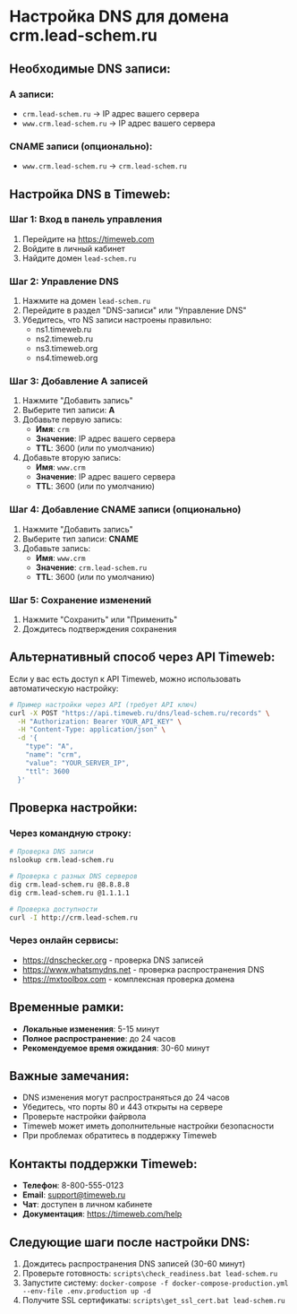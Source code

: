 # Настройка DNS для домена crm.lead-schem.ru

## Необходимые DNS записи:

### A записи:
- `crm.lead-schem.ru` → IP адрес вашего сервера
- `www.crm.lead-schem.ru` → IP адрес вашего сервера

### CNAME записи (опционально):
- `www.crm.lead-schem.ru` → `crm.lead-schem.ru`

## Настройка DNS в Timeweb:

### Шаг 1: Вход в панель управления
1. Перейдите на https://timeweb.com
2. Войдите в личный кабинет
3. Найдите домен `lead-schem.ru`

### Шаг 2: Управление DNS
1. Нажмите на домен `lead-schem.ru`
2. Перейдите в раздел "DNS-записи" или "Управление DNS"
3. Убедитесь, что NS записи настроены правильно:
   - ns1.timeweb.ru
   - ns2.timeweb.ru
   - ns3.timeweb.org
   - ns4.timeweb.org

### Шаг 3: Добавление A записей
1. Нажмите "Добавить запись"
2. Выберите тип записи: **A**
3. Добавьте первую запись:
   - **Имя**: `crm`
   - **Значение**: IP адрес вашего сервера
   - **TTL**: 3600 (или по умолчанию)
4. Добавьте вторую запись:
   - **Имя**: `www.crm`
   - **Значение**: IP адрес вашего сервера
   - **TTL**: 3600 (или по умолчанию)

### Шаг 4: Добавление CNAME записи (опционально)
1. Нажмите "Добавить запись"
2. Выберите тип записи: **CNAME**
3. Добавьте запись:
   - **Имя**: `www.crm`
   - **Значение**: `crm.lead-schem.ru`
   - **TTL**: 3600 (или по умолчанию)

### Шаг 5: Сохранение изменений
1. Нажмите "Сохранить" или "Применить"
2. Дождитесь подтверждения сохранения

## Альтернативный способ через API Timeweb:

Если у вас есть доступ к API Timeweb, можно использовать автоматическую настройку:

```bash
# Пример настройки через API (требует API ключ)
curl -X POST "https://api.timeweb.ru/dns/lead-schem.ru/records" \
  -H "Authorization: Bearer YOUR_API_KEY" \
  -H "Content-Type: application/json" \
  -d '{
    "type": "A",
    "name": "crm",
    "value": "YOUR_SERVER_IP",
    "ttl": 3600
  }'
```

## Проверка настройки:

### Через командную строку:
```bash
# Проверка DNS записи
nslookup crm.lead-schem.ru

# Проверка с разных DNS серверов
dig crm.lead-schem.ru @8.8.8.8
dig crm.lead-schem.ru @1.1.1.1

# Проверка доступности
curl -I http://crm.lead-schem.ru
```

### Через онлайн сервисы:
- https://dnschecker.org - проверка DNS записей
- https://www.whatsmydns.net - проверка распространения DNS
- https://mxtoolbox.com - комплексная проверка домена

## Временные рамки:
- **Локальные изменения**: 5-15 минут
- **Полное распространение**: до 24 часов
- **Рекомендуемое время ожидания**: 30-60 минут

## Важные замечания:
- DNS изменения могут распространяться до 24 часов
- Убедитесь, что порты 80 и 443 открыты на сервере
- Проверьте настройки файрвола
- Timeweb может иметь дополнительные настройки безопасности
- При проблемах обратитесь в поддержку Timeweb

## Контакты поддержки Timeweb:
- **Телефон**: 8-800-555-0123
- **Email**: support@timeweb.ru
- **Чат**: доступен в личном кабинете
- **Документация**: https://timeweb.com/help

## Следующие шаги после настройки DNS:
1. Дождитесь распространения DNS записей (30-60 минут)
2. Проверьте готовность: `scripts\check_readiness.bat lead-schem.ru`
3. Запустите систему: `docker-compose -f docker-compose-production.yml --env-file .env.production up -d`
4. Получите SSL сертификаты: `scripts\get_ssl_cert.bat lead-schem.ru`
